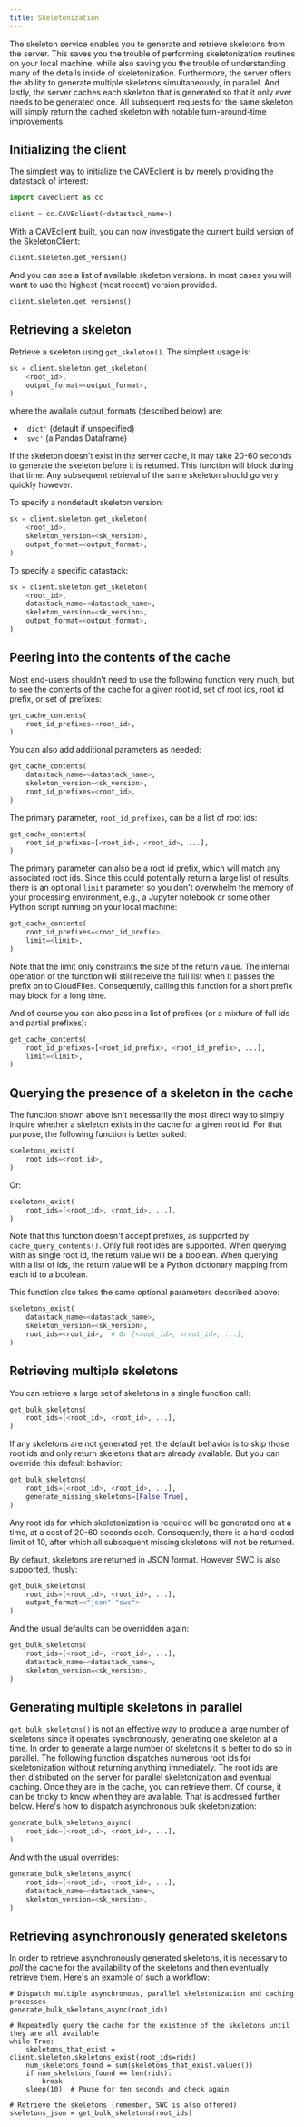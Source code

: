 ```yaml
---
title: Skeletonization
---
```


The skeleton service enables you to generate and retrieve skeletons from the server. This saves you the trouble of performing skeletonization routines on your local machine, while also saving you the trouble of understanding many of the details inside of skeletonization. Furthermore, the server offers the ability to generate multiple skeletons simultaneously, in parallel. And lastly, the server caches each skeleton that is generated so that it only ever needs to be generated once. All subsequent requests for the same skeleton will simply return the cached skeleton with notable turn-around-time improvements.

## Initializing the client

The simplest way to initialize the CAVEclient is by merely providing the datastack of interest:

```python
import caveclient as cc

client = cc.CAVEclient(<datastack_name>)
```

With a CAVEclient built, you can now investigate the current build version of the SkeletonClient:

```python
client.skeleton.get_version()
```

And you can see a list of available skeleton versions. In most cases you will want to use the highest (most recent) version provided.

```python
client.skeleton.get_versions()
```

## Retrieving a skeleton

Retrieve a skeleton using `get_skeleton()`. The simplest usage is:

```python
sk = client.skeleton.get_skeleton(
    <root_id>,
    output_format=<output_format>,
)
```

where the availale output_formats (described below) are:

* ```'dict'``` (default if unspecified)
* ```'swc'``` (a Pandas Dataframe)

If the skeleton doesn't exist in the server cache, it may take 20-60 seconds to generate the skeleton before it is returned. This function will block during that time. Any subsequent retrieval of the same skeleton should go very quickly however.

To specify a nondefault skeleton version:

```python
sk = client.skeleton.get_skeleton(
    <root_id>,
    skeleton_version=<sk_version>,
    output_format=<output_format>,
)
```

To specify a specific datastack:

```python
sk = client.skeleton.get_skeleton(
    <root_id>,
    datastack_name=<datastack_name>,
    skeleton_version=<sk_version>,
    output_format=<output_format>,
)
```

## Peering into the contents of the cache

Most end-users shouldn't need to use the following function very much, but to see the contents of the cache for a given root id, set of root ids, root id prefix, or set of prefixes:

```python
get_cache_contents(
    root_id_prefixes=<root_id>,
)
```

You can also add additional parameters as needed:

```python
get_cache_contents(
    datastack_name=<datastack_name>,
    skeleton_version=<sk_version>,
    root_id_prefixes=<root_id>,
)
```

The primary parameter, `root_id_prefixes`, can be a list of root ids:

```python
get_cache_contents(
    root_id_prefixes=[<root_id>, <root_id>, ...],
)
```

The primary parameter can also be a root id prefix, which will match any associated root ids. Since this could potentially return a large list of results, there is an optional `limit` parameter so you don't overwhelm the memory of your processing environment, e.g., a Jupyter notebook or some other Python script running on your local machine:

```python
get_cache_contents(
    root_id_prefixes=<root_id_prefix>,
    limit=<limit>,
)
```

Note that the limit only constraints the size of the return value. The internal operation of the function will still receive the full list when it passes the prefix on to CloudFiles. Consequently, calling this function for a short prefix may block for a long time.

And of course you can also pass in a list of prefixes (or a mixture of full ids and partial prefixes):

```python
get_cache_contents(
    root_id_prefixes=[<root_id_prefix>, <root_id_prefix>, ...],
    limit=<limit>,
)
```

## Querying the presence of a skeleton in the cache

The function shown above isn't necessarily the most direct way to simply inquire whether a skeleton exists in the cache for a given root id. For that purpose, the following function is better suited:

```python
skeletons_exist(
    root_ids=<root_id>,
)
```

Or:

```python
skeletons_exist(
    root_ids=[<root_id>, <root_id>, ...],
)
```

Note that this function doesn't accept prefixes, as supported by `cache_query_contents()`. Only full root ides are supported. When querying with as single root id, the return value will be a boolean. When querying with a list of ids, the return value will be a Python dictionary mapping from each id to a boolean.

This function also takes the same optional parameters described above:

```python
skeletons_exist(
    datastack_name=<datastack_name>,
    skeleton_version=<sk_version>,
    root_ids=<root_id>,  # Or [<root_id>, <root_id>, ...],
)
```

## Retrieving multiple skeletons

You can retrieve a large set of skeletons in a single function call:

```python
get_bulk_skeletons(
    root_ids=[<root_id>, <root_id>, ...],
)
```

If any skeletons are not generated yet, the default behavior is to skip those root ids and only return skeletons that are already available. But you can override this default behavior:

```python
get_bulk_skeletons(
    root_ids=[<root_id>, <root_id>, ...],
    generate_missing_skeletons=[False|True],
)
```

Any root ids for which skeletonization is required will be generated one at a time, at a cost of 20-60 seconds each. Consequently, there is a hard-coded limit of 10, after which all subsequent missing skeletons will not be returned.

By default, skeletons are returned in JSON format. However SWC is also supported, thusly:

```python
get_bulk_skeletons(
    root_ids=[<root_id>, <root_id>, ...],
    output_format=<"json"|"swc">
)
```

And the usual defaults can be overridden again:

```python
get_bulk_skeletons(
    root_ids=[<root_id>, <root_id>, ...],
    datastack_name=<datastack_name>,
    skeleton_version=<sk_version>,
)
```

## Generating multiple skeletons in parallel

`get_bulk_skeletons()` is not an effective way to produce a large number of skeletons since it operates synchronously, generating one skeleton at a time. In order to generate a large number of skeletons it is better to do so in parallel. The following function dispatches numerous root ids for skeletonization without returning anything immediately. The root ids are then distributed on the server for parallel skeletonization and eventual caching. Once they are in the cache, you can retrieve them. Of course, it can be tricky to know when they are available. That is addressed further below. Here's how to dispatch asynchronous bulk skeletonization:

```python
generate_bulk_skeletons_async(
    root_ids=[<root_id>, <root_id>, ...],
)
```

And with the usual overrides:

```python
generate_bulk_skeletons_async(
    root_ids=[<root_id>, <root_id>, ...],
    datastack_name=<datastack_name>,
    skeleton_version=<sk_version>,
)
```

## Retrieving asynchronously generated skeletons

In order to retrieve asynchronously generated skeletons, it is necessary to _poll_ the cache for the availability of the skeletons and then eventually retrieve them. Here's an example of such a workflow:

```
# Dispatch multiple asynchronous, parallel skeletonization and caching processes
generate_bulk_skeletons_async(root_ids)

# Repeatedly query the cache for the existence of the skeletons until they are all available
while True:
    skeletons_that_exist = client.skeleton.skeletons_exist(root_ids=rids)
    num_skeletons_found = sum(skeletons_that_exist.values())
    if num_skeletons_found == len(rids):
        break
    sleep(10)  # Pause for ten seconds and check again

# Retrieve the skeletons (remember, SWC is also offered)
skeletons_json = get_bulk_skeletons(root_ids)
```